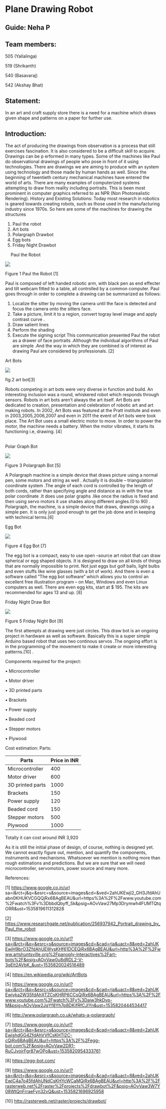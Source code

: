   # Plane Drawing Robot
 ## Guide: Neha P 

## Team members:
           
505 (Yallalinga)

519 (Shrikanth)

540 (Basavaraj)

542 (Akshay Bhat)

##   Statement: 
In an art and craft supply store there is a need for a machine which draws given shape and patterns on a paper for further use.
## Introduction:
 The act of producing the drawings from observation is a process that still exercises fascination. It is also considered to be a difficult skill to acquire. Drawings can be p    erformed in many types. Some of the machines like Paul do observational drawings of people who pose in front of it using technologies. There are drawings we are aiming to produce with an system using technology and those made by human hands as well. Since the beginning of twentieth century mechanical machines have entered the world of arts. There are many examples of computerized systems attempting to draw from reality including portraits. This is been most prominent in computer graphics referred to as NPR (Non Photorealistic Rendering).
History and Existing Solutions: Today most research in robotics is geared towards creating robots, such as those used in the manufacturing industry since 1970s. 
So here are some of the machines for drawing the structures
1.	Paul the robot
2.	Art bots
3.	Polargraph Drawbot
4.	Egg bots
5.	Friday Night Drawbot
    
 
Paul the Robot
 
![](https://encrypted-tbn0.gstatic.com/images?q=tbn:ANd9GcRsFpuCsNVJOZ5gyGRGHDdRY2l9jSDv71Ef-VBCenCF8heNwrU1)
           
 Figure 1 Paul the Robot [1]

Paul is composed of left handed robotic arm, with black pen as end effecter and tilt webcam fitted to a table, all controlled by a common computer. Paul goes through in order to complete a drawing can be summarized as follows:
1.	Localize the sitter by moving the camera until the face is detected and focus the camera onto the sitters face.
2.	Take a picture, limit it to a region, convert togray level image and apply contrast curve .
3.	Draw salient lines
4.	Perform the shading
5.	Execute the signing script
This communication presented Paul the robot as a drawer of face portraits .Although the individual algorithms of Paul are simple .And the way in which they are combined is of interest as drawing Paul are considered by professionals. [2]  

Art Bots

![](https://encrypted-tbn0.gstatic.com/images?q=tbn:ANd9GcTilCYdVzEZvJP3gS347L5QzFoglNz6vYt__K0p1qXVxlUXjW0o) 

 fig.2  art bot[3]

Robots competing in art bots were very diverse in function and build. An interesting inclusion was a round, whiskered robot which responds through sensors. Robots in art bots aren’t always the art itself. Art Bots are dedicated to creation, presentation and celebration of robotic art and art making robots. In 2002, Art Bots was featured at the Pratt institute and even in 2003,2005,2006,2007 and even in 2011 the event of Art bots were took place.
The Art Bot uses a small electric motor to move. In order to power the motor, the machine needs a battery. When the motor vibrates, it starts its functioning i.e, drawing. [4]  
 

Polar Graph Bot
    
![](https://encrypted-tbn0.gstatic.com/images?q=tbn:ANd9GcSj_1e5-DRvVIojn17K0Sq7aegCUFalspMqIjxDurhYjbse-QuApA)
 
Figure 3  Polargraph Bot [5]

A Polargraph machine is a simple device that draws picture using a normal pen, some motors and string as well . Actually it is double – triangulation coordinate  system .The angle of each cord is controlled by  the length of both cords, rather than specifying angle and distance as in with the true polar coordinate .It does use polar graphs .like once the radius is fixed and then using servo motors it use shades along different angles.(0 to 90) .
Polargraph, the machine, is a simple device that draws, drawings using a simple pen. It is only just good enough to get the job done and in keeping with technical terms.[6]
 

Egg Bot

 ![](https://encrypted-tbn0.gstatic.com/images?q=tbn:ANd9GcQ6L360qkMHtSGl0QGPbO9doaePFIde9eubsgDZAPKCj0BlBdVtjw)

Figure 4  Egg Bot [7]

The egg bot is a compact, easy to use open –source art robot that can draw spherical or egg shaped objects. It is designed to draw on all kinds of things that are normally impossible to print. Not just eggs but golf balls, light bulbs and even stuffs like wine glasses (with a bit of work). And there is even a software called “The egg bot software” which allows you to control an excellent free illustration program – on Mac, Windows and even Linux computers as well.
There are even egg kits, start at $ 195. The kits are recommended for ages 13 and up. [8]
 

Friday Night Draw Bot

 ![](https://encrypted-tbn0.gstatic.com/images?q=tbn:ANd9GcS-wI7LLfq2tchgyZhJjdr4ltXT3kM8dBieMtpt3VHewXdbM-pt)

Figure 5  Friday Night Bot [9]

The first attempts at drawing were just circles. This draw bot is an ongoing project in hardware as well as software. Basically this is a super simple Arduino based robot that uses two continous servos .The ongoing effort is in the programming of the movement to make it create or more interesting patterns.[10]
.  

Components required for the project:

•	Microcontroller

•	Motor driver

•	3D printed parts 

•	Brackets
 
•	Power supply

•	Beaded cord

•	Stepper motors

•	Plywood

Cost estimation:
Parts:

|Parts|Price in INR|
|-----|------------|
|Microcontroller|400|
|Motor driver|600|
|3D printed parts| 	1000|
|Brackets|	150|
|Power supply|	120|
|Beaded cord|	150|
|Stepper motors|	500|
|Plywood|	1000|

Totally it can cost around INR 3,920

As it is still the initial phase of design, of course, nothing is designed yet. We cannot exactly figure out, mention, and quantify the components, instruments and mechanisms. Whatsoever we mention is nothing more than rough estimations and predictions. But we are sure that we will need microcontroller, servomotors, power source and many more. 
 

References:

[1]	https://www.google.co.in/url
sa=i&rct=j&q=&esrc=s&source=images&cd=&ved=2ahUKEwjl2_GH3JfdAhUabn0KHUKVCGQQjRx6BAgBEAU&url=https%3A%2F%2Fwww.youtube.com%2Fwatch%3Fv%3DbbdQbyff_Sk&psig=AOvVaw27Mp3Drymwh4FUMTQtqORR&ust=1535819611312828

[2]	https://www.researchgate.net/publication/256937942_Portrait_drawing_by_Paul_the_robot

[3]	https://www.google.co.in/url?sa=i&rct=j&q=&esrc=s&source=images&cd=&cad=rja&uact=8&ved=2ahUKEwjH9brO3ZfdAhUEWysKHf61DCEQjRx6BAgBEAU&url=http%3A%2F%2Fwww.artshuntsville.org%2Fpanoply-interactives%2Fart-bots%2F&psig=AOvVaw0u8dRDL2-V-3qElt2AVbK_&ust=1535820024516489

[4]	https://en.wikipedia.org/wiki/ArtBots

[5]	https://www.google.co.in/url?sa=i&rct=j&q=&esrc=s&source=images&cd=&cad=rja&uact=8&ved=2ahUKEwjyka2W35fdAhXTZCsKHRP6CCsQjRx6BAgBEAU&url=https%3A%2F%2Fwww.youtube.com%2Fwatch%3Fv%3Daiw3hkDvp-M&psig=AOvVaw2JqYf8Yh7p8DKifRfCJlYn&ust=1535820444534417

[6]	http://www.polargraph.co.uk/whats-a-polargraph/

[7]	https://www.google.co.in/url?sa=i&rct=j&q=&esrc=s&source=images&cd=&cad=rja&uact=8&ved=2ahUKEwishdGG4ZfdAhVVfCsKHTl2C-cQjRx6BAgBEAU&url=https%3A%2F%2Fegg-bot.com%2F&psig=AOvVaw2DR1-RuCJvoirFgr87wOPo&ust=1535820954333761

[8]	https://egg-bot.com/

[9]	https://www.google.co.in/url?sa=i&rct=j&q=&esrc=s&source=images&cd=&cad=rja&uact=8&ved=2ahUKEwiC4a7o45fdAhUNdCsKHYcWCaMQjRx6BAgBEAU&url=http%3A%2F%2Frasterweb.net%2Fraster%2Fprojects%2Fdrawbot%2F&psig=AOvVaw3W7Y08WtQnFrraeFyn32vQ&ust=1535821696925958

[10]	http://rasterweb.net/raster/projects/drawbot/
